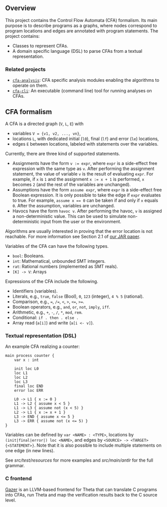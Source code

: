 ## Overview

This project contains the Control Flow Automata (CFA) formalism. Its main purpose is to describe programs as a graphs, where nodes correspond to program locations and edges are annotated with program statements.
The project contains:
* Classes to represent CFAs.
* A domain specific language (DSL) to parse CFAs from a textual representation.

### Related projects

* [`cfa-analysis`](../cfa-analysis/README.md): CFA specific analysis modules enabling the algorithms to operate on them.
* [`cfa-cli`](../cfa-cli/README.md): An executable (command line) tool for running analyses on CFAs.

## CFA formalism

A CFA is a directed graph (`V`, `L`, `E`) with

* variables `V = {v1, v2, ..., vn}`,
* locations `L`, with dedicated initial (`l0`), final (`lf`) and error (`le`) locations,
* edges `E` between locations, labeled with statements over the variables.

Currently, there are three kind of supported statements.
* Assignments have the form `v := expr`, where `expr` is a side-effect free expression with the same type as `v`.
After performing the assignment statement, the value of variable `v` is the result of evaluating `expr`.
For example, if `x` is `1` and the assignment `x := x + 1` is performed, `x` becomes `2` (and the rest of the variables are unchanged).
* Assumptions have the form `assume expr`, where `expr` is a side-effect free Boolean expression.
It is only possible to take the edge if `expr` evaluates to true.
For example, `assume x == 0` can be taken if and only if `x` equals `0`.
After the assumption, variables are unchanged.
* Havocs have the form `havoc v`.
After performing the havoc, `v` is assigned a non-deterministic value.
This can be used to simulate non-deterministic input from the user or the environment.

Algorithms are usually interested in proving that the error location is not reachable.
For more information see Section 2.1 of [our JAR paper](https://link.springer.com/content/pdf/10.1007%2Fs10817-019-09535-x.pdf).


Variables of the CFA can have the following types.
- `bool`: Booleans.
- `int`: Mathematical, unbounded SMT integers.
- `rat`: Rational numbers (implemented as SMT reals).
- `[K] -> V`: Arrays

Expressions of the CFA include the following.
- Identifiers (variables).
- Literals, e.g., `true`, `false` (Bool), `0`, `123` (integer), `4 % 5` (rational).
- Comparison, e.g., `=`, `/=`, `<`, `>`, `<=`, `>=`.
- Boolean operators, e.g., `and`, `or`, `not`, `imply`, `iff`.
- Arithmetic, e.g., `+`, `-`, `/`, `*`, `mod`, `rem`.
- Conditional: `if . then . else .`
- Array read (`a[i]`) and write (`a[i <- v]`).

### Textual representation (DSL)

An example CFA realizing a counter:

```
main process counter {
    var x : int

    init loc L0
    loc L1
    loc L2
    loc L3
    final loc END
    error loc ERR

    L0 -> L1 { x := 0 }
    L1 -> L2 { assume x < 5 }
    L1 -> L3 { assume not (x < 5) }
    L2 -> L1 { x := x + 1 }
    L3 -> END { assume x <= 5 }
    L3 -> ERR { assume not (x <= 5) }
}
```

Variables can be defined by `var <NAME> : <TYPE>`, locations by `(init|final|error|) loc <NAME>`, and edges by `<SOURCE> -> <TARGET> {<STATEMENT>}`.
Note that it is also possible to include multiple statements on one edge (in new lines).

See _src/test/resources_ for more examples and _src/main/antlr_ for the full grammar.

### C frontend

[Gazer](https://github.com/FTSRG/gazer) is an LLVM-based frontend for Theta that can translate C programs into CFAs, run Theta and map the verification results back to the C source level.
